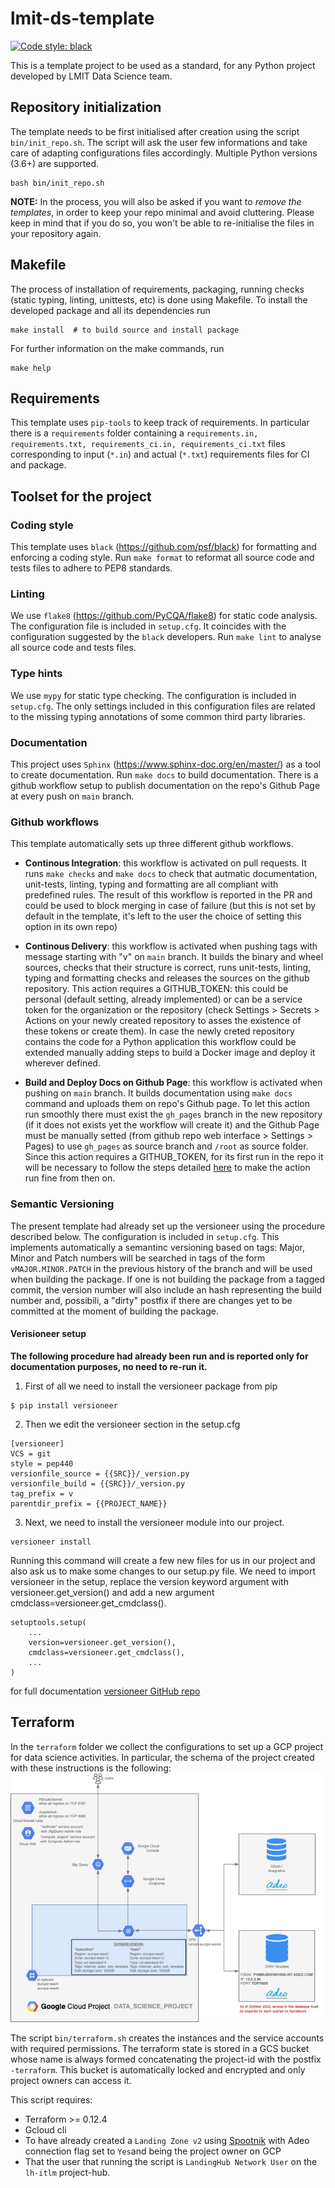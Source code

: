 # lmit-ds-template

[![Code style: black](https://img.shields.io/badge/code%20style-black-000000.svg)](https://github.com/psf/black)

This is a template project to be used as a standard, for any Python project developed by LMIT Data Science team.

## Repository initialization 

The template needs to be first initialised after creation using the script `bin/init_repo.sh`. 
The script will ask the user few informations and take care of adapting configurations files accordingly. 
Multiple Python versions (3.6+) are supported.

```
bash bin/init_repo.sh
```

**NOTE:** In the process, you will also be asked if you want to *remove the templates*, 
in order to keep your repo minimal and avoid cluttering. 
Please keep in mind that if you do so, you won't be able to re-initialise the files 
in your repository again. 

## Makefile 

The process of installation of requirements, packaging, running checks (static typing, linting, unittests, etc) is 
done using Makefile. To install the developed package and all its dependencies run

```
make install  # to build source and install package
```

For further information on the make commands, run

```
make help
```


## Requirements

This template uses ``pip-tools`` to keep track of requirements. In particular there is a ``requirements`` folder 
containing a ``requirements.in, requirements.txt, requirements_ci.in, requirements_ci.txt`` files corresponding to 
input (``*.in``) and actual (``*.txt``) requirements files for CI and package.


## Toolset for the project

### Coding style
This template uses ``black`` (https://github.com/psf/black) for formatting and enforcing a coding style.
Run ``make format`` to reformat all source code and tests files to adhere to PEP8 standards.

### Linting
We use ``flake8`` (https://github.com/PyCQA/flake8) for static code analysis. The configuration file is included in ``setup.cfg``. 
It coincides with the configuration suggested by the ``black`` developers. Run ``make lint`` to analyse all source code and tests files.

### Type hints
We use ``mypy`` for static type checking. The configuration is included in ``setup.cfg``.
The only settings included in this configuration files are related to the missing typing annotations of some common third party libraries.

### Documentation
This project uses `Sphinx` (https://www.sphinx-doc.org/en/master/) as a tool to create documentation. Run `make docs` to build documentation.
There is a github workflow setup to publish documentation on the repo's Github Page at every push on `main` branch. 

### Github workflows
This template automatically sets up three different github workflows.  

* **Continous Integration**: this workflow is activated on pull requests. It runs `make checks` and `make docs` to check that autmatic documentation, unit-tests, linting, typing and formatting are all compliant with predefined rules. The result of this workflow is reported in the PR and could be used to block merging in case of failure (but this is not set by default in the template, it's left to the user the choice of setting this option in its own repo)

* **Continous Delivery**: this workflow is activated when pushing tags with message starting with "v" on `main` branch. It builds the binary and wheel sources, checks that their structure is correct, runs unit-tests, linting, typing and formatting checks and releases the sources on the github repository. This action requires a GITHUB_TOKEN: this could be personal (default setting, already implemented) or can be a service token for the organization or the repository (check Settings > Secrets > Actions on your newly created repository to asses the existence of these tokens or create them). In case the newly creted repository contains the code for a Python application this workflow could be extended manually adding steps to build a Docker image and deploy it wherever defined.

* **Build and Deploy Docs on Github Page**: this workflow is activated when pushing on `main` branch. It builds documentation using `make docs` command and uploads them on repo's Github page. To let this action run smoothly there must exist the `gh_pages` branch in the new repository (if it does not exists yet the workflow will create it) and the Github Page must be manually setted (from github repo web interface > Settings > Pages) to use `gh_pages` as source branch and `/root` as source folder. 
Since this action requires a GITHUB_TOKEN, for its first run in the repo it will be necessary to follow the steps  detailed [here]( https://github.com/peaceiris/actions-gh-pages#%EF%B8%8F-first-deployment-with-github_token)  to make the action run fine from then on.


### Semantic Versioning

The present template had already set up the versioneer using the procedure described below. The configuration is included in ``setup.cfg``. This implements automatically a semantinc versioning based on tags: Major, Minor and Patch numbers will be searched in tags of the form `vMAJOR.MINOR.PATCH` in the previous history of the branch and will be used when building the package. If one is not building the package from a tagged commit, the version number will also include an hash representing the build number and, possibili, a "dirty" postfix if there are changes yet to be committed at the moment of building the package.


#### Verisioneer setup
**The following procedure had already been run and is reported only for documentation purposes, no need to re-run it.**
1. First of all we need to install the versioneer package from pip
```
$ pip install versioneer
```

2. Then we edit the versioneer section in the setup.cfg

```
[versioneer]
VCS = git
style = pep440
versionfile_source = {{SRC}}/_version.py
versionfile_build = {{SRC}}/_version.py
tag_prefix = v
parentdir_prefix = {{PROJECT_NAME}}
```

3. Next, we need to install the versioneer module into our project.
```
versioneer install
```

Running this command will create a few new files for us in our project and also ask us to make some changes to our setup.py file. We need to import versioneer in the setup, replace the version keyword argument with versioneer.get_version() and add a new argument cmdclass=versioneer.get_cmdclass().

```
setuptools.setup(
    ...
    version=versioneer.get_version(),
    cmdclass=versioneer.get_cmdclass(),
    ...
)
```
 for full documentation [versioneer GitHub repo](https://github.com/python-versioneer/python-versioneer)

## Terraform 

In the `terraform` folder we collect the configurations to set up a GCP project for data science activities.
In particular, the schema of the project created with these instructions is the following:
![Functional Diagram](terraform/img/schema.png)

The script `bin/terraform.sh` creates the instances and the service accounts with required permissions. The
terraform state is stored in a GCS bucket whose name is always formed concatenating the project-id with the postfix `-terraform`.
This bucket is automatically locked and encrypted and only project owners can access it.

This script requires:
* Terraform >= 0.12.4
* Gcloud cli
* To have already created a `Landing Zone v2` using [Spootnik](https://spootnik.adeo.cloud/execution-environment/cloudservices/new-landingzone) 
with Adeo connection flag set to `Yes`and being the project owner on GCP
* That the user that running the script is `LandingHub Network User` on the `lh-itlm` project-hub.


